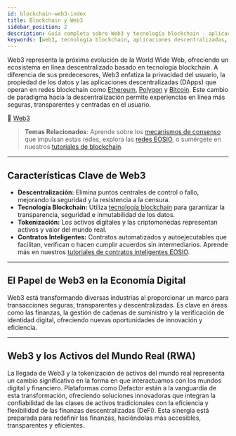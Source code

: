 ```yaml
---
id: blockchain-web3-index
title: Blockchain y Web3
sidebar_position: 2
description: Guía completa sobre Web3 y tecnología blockchain - aplicaciones descentralizadas, contratos inteligentes y la evolución de internet.
keywords: [web3, tecnología blockchain, aplicaciones descentralizadas, DApps, contratos inteligentes, ethereum, web descentralizada, criptomoneda]
---
```



Web3 representa la próxima evolución de la World Wide Web, ofreciendo un ecosistema en línea descentralizado basado en tecnología blockchain. A diferencia de sus predecesores, Web3 enfatiza la privacidad del usuario, la propiedad de los datos y las aplicaciones descentralizadas (DApps) que operan en redes blockchain como [Ethereum](/docs/blockchain-web3/blockchain-web3-ethereum), [Polygon](/docs/blockchain-web3/blockchain-web3-polygon) y [Bitcoin](/docs/blockchain-web3/blockchain-web3-bitcoin). Este cambio de paradigma hacia la descentralización permite experiencias en línea más seguras, transparentes y centradas en el usuario.

🔗 [Web3](https://ethereum.org/en/web3/)

> **Temas Relacionados**: Aprende sobre los [mecanismos de consenso](/docs/blockchain-consensus-mechanism) que impulsan estas redes, explora las [redes EOSIO](/docs/community-resources/eosio-networks), o sumérgete en nuestros [tutoriales de blockchain](/docs/tutorials/hello-world-contract).

---

## Características Clave de Web3

* **Descentralización:** Elimina puntos centrales de control o fallo, mejorando la seguridad y la resistencia a la censura.
* **Tecnología Blockchain:** Utiliza [tecnología blockchain](/docs/blockchain-consensus-mechanism) para garantizar la transparencia, seguridad e inmutabilidad de los datos.
* **Tokenización:** Los activos digitales y las criptomonedas representan activos y valor del mundo real.
* **Contratos Inteligentes:** Contratos automatizados y autoejecutables que facilitan, verifican o hacen cumplir acuerdos sin intermediarios. Aprende más en nuestros [tutoriales de contratos inteligentes EOSIO](/docs/tutorials/hello-world-contract).

---

## El Papel de Web3 en la Economía Digital

Web3 está transformando diversas industrias al proporcionar un marco para transacciones seguras, transparentes y descentralizadas. Es clave en áreas como las finanzas, la gestión de cadenas de suministro y la verificación de identidad digital, ofreciendo nuevas oportunidades de innovación y eficiencia.

---

## Web3 y los Activos del Mundo Real (RWA)

La llegada de Web3 y la tokenización de activos del mundo real representa un cambio significativo en la forma en que interactuamos con los mundos digital y financiero. Plataformas como Defactor están a la vanguardia de esta transformación, ofreciendo soluciones innovadoras que integran la confiabilidad de las clases de activos tradicionales con la eficiencia y flexibilidad de las finanzas descentralizadas (DeFi). Esta sinergia está preparada para redefinir las finanzas, haciéndolas más accesibles, transparentes y eficientes.



